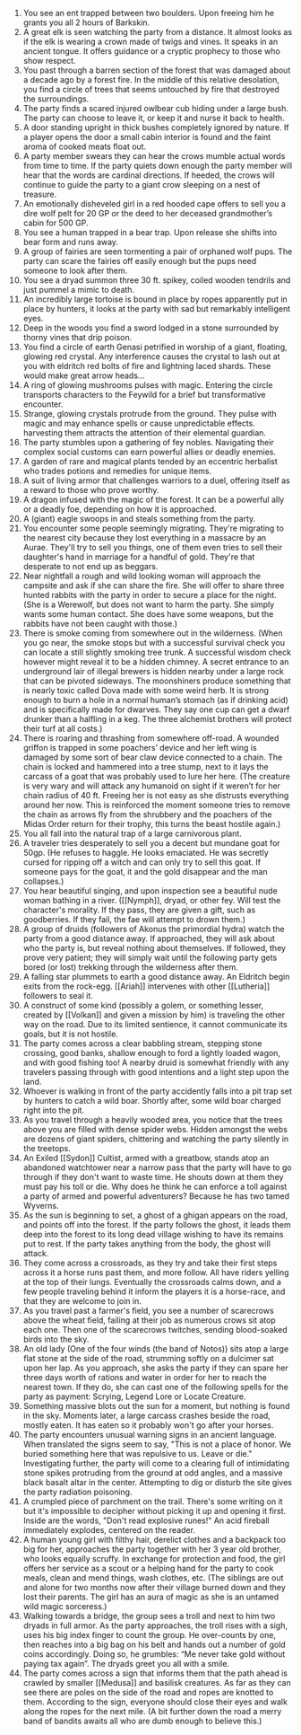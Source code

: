 1. You see an ent trapped between two boulders. Upon freeing him he grants you all 2 hours of Barkskin.
2. A great elk is seen watching the party from a distance. It almost looks as if the elk is wearing a crown made of twigs and vines. It speaks in an ancient tongue. It offers guidance or a cryptic prophecy to those who show respect.
3. You past through a barren section of the forest that was damaged about a decade ago by a forest fire. In the middle of this relative desolation, you find a circle of trees that seems untouched by fire that destroyed the surroundings.
4. The party finds a scared injured owlbear cub hiding under a large bush. The party can choose to leave it, or keep it and nurse it back to health.
5. A door standing upright in thick bushes completely ignored by nature. If a player opens the door a small cabin interior is found and the faint aroma of cooked meats float out.
6. A party member swears they can hear the crows mumble actual words from time to time. If the party quiets down enough the party member will hear that the words are cardinal directions. If heeded, the crows will continue to guide the party to a giant crow sleeping on a nest of treasure.
7. An emotionally disheveled girl in a red hooded cape offers to sell you a dire wolf pelt for 20 GP or the deed to her deceased grandmother’s cabin for 500 GP.
8. You see a human trapped in a bear trap. Upon release she shifts into bear form and runs away.
9. A group of fairies are seen tormenting a pair of orphaned wolf pups. The party can scare the fairies off easily enough but the pups need someone to look after them.
10. You see a dryad summon three 30 ft. spikey, coiled wooden tendrils and just pummel a mimic to death.
11. An incredibly large tortoise is bound in place by ropes apparently put in place by hunters, it looks at the party with sad but remarkably intelligent eyes.
12. Deep in the woods you find a sword lodged in a stone surrounded by thorny vines that drip poison.
13. You find a circle of earth Genasi petrified in worship of a giant, floating, glowing red crystal. Any interference causes the crystal to lash out at you with eldritch red bolts of fire and lightning laced shards. These would make great arrow heads…
14. A ring of glowing mushrooms pulses with magic. Entering the circle transports characters to the Feywild for a brief but transformative encounter.
15. Strange, glowing crystals protrude from the ground. They pulse with magic and may enhance spells or cause unpredictable effects. harvesting them attracts the attention of their elemental guardian.
16. The party stumbles upon a gathering of fey nobles. Navigating their complex social customs can earn powerful allies or deadly enemies.
17. A garden of rare and magical plants tended by an eccentric herbalist who trades potions and remedies for unique items.
18. A suit of living armor that challenges warriors to a duel, offering itself as a reward to those who prove worthy.
19. A dragon infused with the magic of the forest. It can be a powerful ally or a deadly foe, depending on how it is approached.
20. A (giant) eagle swoops in and steals something from the party.
21. You encounter some people seemingly migrating. They're migrating to the nearest city because they lost everything in a massacre by an Aurae. They'll try to sell you things, one of them even tries to sell their daughter's hand in marriage for a handful of gold. They're that desperate to not end up as beggars.
22. Near nightfall a rough and wild looking woman will approach the campsite and ask if she can share the fire. She will offer to share three hunted rabbits with the party in order to secure a place for the night. (She is a Werewolf, but does not want to harm the party. She simply wants some human contact. She does have some weapons, but the rabbits have not been caught with those.)
23. There is smoke coming from somewhere out in the wilderness. (When you go near, the smoke stops but with a successful survival check you can locate a still slightly smoking tree trunk. A successful wisdom check however might reveal it to be a hidden chimney. A secret entrance to an underground lair of illegal brewers is hidden nearby under a large rock that can be pivoted sideways. The moonshiners produce something that is nearly toxic called Dova made with some weird herb. It is strong enough to burn a hole in a normal human’s stomach (as if drinking acid) and is specifically made for dwarves. They say one cup can get a dwarf drunker than a halfling in a keg. The three alchemist brothers will protect their turf at all costs.)
24. There is roaring and thrashing from somewhere off-road. A wounded griffon is trapped in some poachers’ device and her left wing is damaged by some sort of bear claw device connected to a chain. The chain is locked and hammered into a tree stump, next to it lays the carcass of a goat that was probably used to lure her here. (The creature is very wary and will attack any humanoid on sight if it weren’t for her chain radius of 40 ft. Freeing her is not easy as she distrusts everything around her now. This is reinforced the moment someone tries to remove the chain as arrows fly from the shrubbery and the poachers of the Midas Order return for their trophy, this turns the beast hostile again.)
25. You all fall into the natural trap of a large carnivorous plant.
26. A traveler tries desperately to sell you a decent but mundane goat for 50gp. (He refuses to haggle. He looks emaciated. He was secretly cursed for ripping off a witch and can only try to sell this goat. If someone pays for the goat, it and the gold disappear and the man collapses.)
27. You hear beautiful singing, and upon inspection see a beautiful nude woman bathing in a river. ([[Nymph]], dryad, or other fey. Will test the character's morality. If they pass, they are given a gift, such as goodberries. If they fail, the fae will attempt to drown them.)
28. A group of druids (followers of Akonus the primordial hydra) watch the party from a good distance away. If approached, they will ask about who the party is, but reveal nothing about themselves. If followed, they prove very patient; they will simply wait until the following party gets bored (or lost) trekking through the wilderness after them.
29. A falling star plummets to earth a good distance away. An Eldritch begin exits from the rock-egg. [[Ariah]] intervenes with other [[Lutheria]] followers to seal it.
30. A construct of some kind (possibly a golem, or something lesser, created by [[Volkan]] and given a mission by him) is traveling the other way on the road. Due to its limited sentience, it cannot communicate its goals, but it is not hostile.
31. The party comes across a clear babbling stream, stepping stone crossing, good banks, shallow enough to ford a lightly loaded wagon, and with good fishing too! A nearby druid is somewhat friendly with any travelers passing through with good intentions and a light step upon the land.
32. Whoever is walking in front of the party accidently falls into a pit trap set by hunters to catch a wild boar. Shortly after, some wild boar charged right into the pit.
33. As you travel through a heavily wooded area, you notice that the trees above you are filled with dense spider webs. Hidden amongst the webs are dozens of giant spiders, chittering and watching the party silently in the treetops.
34. An Exiled [[Sydon]] Cultist, armed with a greatbow, stands atop an abandoned watchtower near a narrow pass that the party will have to go through if they don't want to waste time. He shouts down at them they must pay his toll or die. Why does he think he can enforce a toll against a party of armed and powerful adventurers? Because he has two tamed Wyverns.
35. As the sun is beginning to set, a ghost of a ghigan appears on the road, and points off into the forest. If the party follows the ghost, it leads them deep into the forest to its long dead village wishing to have its remains put to rest. If the party takes anything from the body, the ghost will attack.
36. They come across a crossroads, as they try and take their first steps across it a horse runs past them, and more follow. All have riders yelling at the top of their lungs. Eventually the crossroads calms down, and a few people traveling behind it inform the players it is a horse-race, and that they are welcome to join in.
37. As you travel past a farmer's field, you see a number of scarecrows above the wheat field, failing at their job as numerous crows sit atop each one. Then one of the scarecrows twitches, sending blood-soaked birds into the sky.
38. An old lady (One of the four winds (the band of Notos)) sits atop a large flat stone at the side of the road, strumming softly on a dulcimer sat upon her lap. As you approach, she asks the party if they can spare her three days worth of rations and water in order for her to reach the nearest town. If they do, she can cast one of the following spells for the party as payment: Scrying, Legend Lore or Locate Creature.
39. Something massive blots out the sun for a moment, but nothing is found in the sky. Moments later, a large carcass crashes beside the road, mostly eaten. It has eaten so it probably won't go after your horses.
40. The party encounters unusual warning signs in an ancient language. When translated the signs seem to say, "This is not a place of honor. We buried something here that was repulsive to us. Leave or die." Investigating further, the party will come to a clearing full of intimidating stone spikes protruding from the ground at odd angles, and a massive black basalt altar in the center. Attempting to dig or disturb the site gives the party radiation poisoning.
41. A crumpled piece of parchment on the trail. There's some writing on it but it's impossible to decipher without picking it up and opening it first. Inside are the words, "Don't read explosive runes!" An acid fireball immediately explodes, centered on the reader.
42. A human young girl with filthy hair, derelict clothes and a backpack too big for her, approaches the party together with her 3 year old brother, who looks equally scruffy. In exchange for protection and food, the girl offers her service as a scout or a helping hand for the party to cook meals, clean and mend things, wash clothes, etc. (The siblings are out and alone for two months now after their village burned down and they lost their parents. The girl has an aura of magic as she is an untamed wild magic sorceress.)
43. Walking towards a bridge, the group sees a troll and next to him two dryads in full armor. As the party approaches, the troll rises with a sigh, uses his big index finger to count the group. He over-counts by one, then reaches into a big bag on his belt and hands out a number of gold coins accordingly. Doing so, he grumbles: “Me never take gold without paying tax again”. The dryads greet you all with a smile.
44. The party comes across a sign that informs them that the path ahead is crawled by smaller [[Medusa]] and basilisk creatures. As far as they can see there are poles on the side of the road and ropes are knotted to them. According to the sign, everyone should close their eyes and walk along the ropes for the next mile. (A bit further down the road a merry band of bandits awaits all who are dumb enough to believe this.)